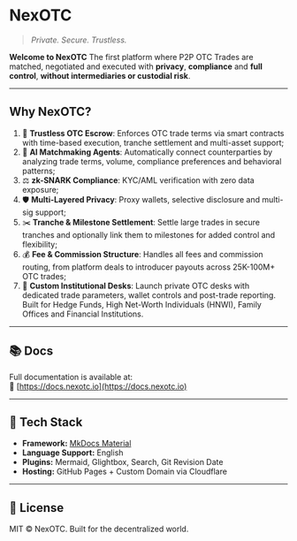 # NexOTC

> _Private. Secure. Trustless._

**Welcome to NexOTC**
The first platform where P2P OTC Trades are matched, negotiated and executed with **privacy**, **compliance** and **full control**, **without intermediaries or custodial risk**.

---

## Why NexOTC?

1. 🔐 **Trustless OTC Escrow**: Enforces OTC trade terms via smart contracts with time-based execution, tranche settlement and multi-asset support;
2. 🤖 **AI Matchmaking Agents**: Automatically connect counterparties by analyzing trade terms, volume, compliance preferences and behavioral patterns;
3. ⚖️ **zk-SNARK Compliance**: KYC/AML verification with zero data exposure;
4. 🛡️ **Multi-Layered Privacy**: Proxy wallets, selective disclosure and multi-sig support;
5. ✂️ **Tranche & Milestone Settlement**: Settle large trades in secure tranches and optionally link them to milestones for added control and flexibility;
6. 💰 **Fee & Commission Structure**: Handles all fees and commission routing, from platform deals to introducer payouts across 25K-100M+ OTC trades;
7. 🏦 **Custom Institutional Desks**: Launch private OTC desks with dedicated trade parameters, wallet controls and post-trade reporting. Built for Hedge Funds, High Net-Worth Individuals (HNWI), Family Offices and Financial Institutions.

---

## 📚 Docs

Full documentation is available at:  
📘 [https://docs.nexotc.io](https://docs.nexotc.io)

---

## 🧠 Tech Stack

- **Framework:** [MkDocs Material](https://squidfunk.github.io/mkdocs-material/)
- **Language Support:** English
- **Plugins:** Mermaid, Glightbox, Search, Git Revision Date
- **Hosting:** GitHub Pages + Custom Domain via Cloudflare

---

## 🧭 License

MIT © NexOTC. Built for the decentralized world.
